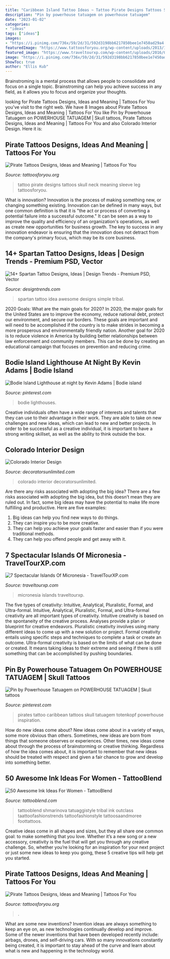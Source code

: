 ```yaml
---
title: "Caribbean Island Tattoo Ideas ~ Tattoo Pirate Designs Tattoos Skull Neck Meaning Sleeve Leg Tattoosforyou"
description: "Pin by powerhouse tatuagem on powerhouse tatuagem"
date: "2023-01-02"
categories:
- "ideas"
tags: ["ideas"]
images:
- "https://i.pinimg.com/736x/59/2d/31/592d3198bb6217850bee1e7450ad29a4.jpg"
featuredImage: "https://www.tattoosforyou.org/wp-content/uploads/2013/11/Pirate-Tattoo-Designs.jpg"
featured_image: "https://www.traveltourxp.com/wp-content/uploads/2016/09/Islands-Of-Micronesia.jpg"
image: "https://i.pinimg.com/736x/59/2d/31/592d3198bb6217850bee1e7450ad29a4.jpg"
ShowToc: true
author: "Ellis Kub"
---
```



Brainstroming is a mental process that allows people to consolidate and focus on a single topic. Brainstroming can help you achieve success in any field, as it allows you to focus and organize your thoughts.

	

		
looking for Pirate Tattoos Designs, Ideas and Meaning | Tattoos For You you've visit to the right web. We have 8 Images about Pirate Tattoos Designs, Ideas and Meaning | Tattoos For You like Pin by Powerhouse Tatuagem on POWERHOUSE TATUAGEM | Skull tattoos, Pirate Tattoos Designs, Ideas and Meaning | Tattoos For You and also Colorado Interior Design. Here it is:
		
    
## Pirate Tattoos Designs, Ideas And Meaning | Tattoos For You

<img loading=lazy src="https://www.tattoosforyou.org/wp-content/uploads/2013/11/Pirate-Tattoo-Designs.jpg" onerror="this.onerror=null;this.src='https://tse1.mm.bing.net/th?id=OIP.sVawr2EKFr1uuKQmFezjQAHaJ3&amp;pid=15.1';" alt="Pirate Tattoos Designs, Ideas and Meaning | Tattoos For You">

_Source: tattoosforyou.org_

>tattoo pirate designs tattoos skull neck meaning sleeve leg tattoosforyou. 

	

What is innovation?
Innovation is the process of making something new, or changing something existing. Innovation can be defined in many ways, but one common definition is that it is "the act or process of converting a potential failure into a successful outcome." 
It can be seen as a way to improve the quality and efficiency of an organization's operations, as well as create new opportunities for business growth. 
The key to success in any innovation endeavor is ensuring that the innovation does not detract from the company's primary focus, which may be its core business.

    
## 14+ Spartan Tattoo Designs, Ideas | Design Trends - Premium PSD, Vector

<img loading=lazy src="https://images.designtrends.com/wp-content/uploads/2016/07/20154405/Awesome-Spartan-Tattoo-Idea.jpg" onerror="this.onerror=null;this.src='https://tse2.mm.bing.net/th?id=OIP.SLAGPkzuotAr5MY8K8i1FgHaHa&amp;pid=15.1';" alt="14+ Spartan Tattoo Designs, Ideas | Design Trends - Premium PSD, Vector">

_Source: designtrends.com_

>spartan tattoo idea awesome designs simple tribal. 

	

2020 Goals: What are the main goals for 2020?
In 2020, the major goals for the United States are to improve the economy, reduce national debt, protect our environment, and secure our borders. These goals are important and will need to be accomplished if the country is to make strides in becoming a more prosperous and environmentally friendly nation. Another goal for 2020 is to reduce violence in America by building better relationships between law enforcement and community members. This can be done by creating an educational campaign that focuses on prevention and reducing crime.

    
## Bodie Island Lighthouse At Night By Kevin Adams | Bodie Island

<img loading=lazy src="https://i.pinimg.com/736x/59/2d/31/592d3198bb6217850bee1e7450ad29a4.jpg" onerror="this.onerror=null;this.src='https://tse4.mm.bing.net/th?id=OIP.OxcuLQV17VWq0w6FIL9dPgHaLH&amp;pid=15.1';" alt="Bodie Island Lighthouse at night by Kevin Adams | Bodie island">

_Source: pinterest.com_

>bodie lighthouses. 

	

Creative individuals often have a wide range of interests and talents that they can use to their advantage in their work. They are able to take on new challenges and new ideas, which can lead to new and better projects. In order to be successful as a creative individual, it is important to have a strong writing skillset, as well as the ability to think outside the box.

    
## Colorado Interior Design

<img loading=lazy src="http://www.decoratorsunlimited.com/gallery/colorado/17.jpg" onerror="this.onerror=null;this.src='https://tse1.mm.bing.net/th?id=OIP.jeHhE3RAi-FQPWruUqYJywHaE6&amp;pid=15.1';" alt="Colorado Interior Design">

_Source: decoratorsunlimited.com_

>colorado interior decoratorsunlimited. 

	

Are there any risks associated with adopting the big idea?
There are a few risks associated with adopting the big idea, but this doesn’t mean they are ruled out. In fact, some big ideas may have the potential to make life more fulfilling and productive. Here are five examples: 
1. Big ideas can help you find new ways to do things.
2. They can inspire you to be more creative.
3. They can help you achieve your goals faster and easier than if you were traditional methods.
4. They can help you offend people and get away with it.

    
## 7 Spectacular Islands Of Micronesia - TravelTourXP.com

<img loading=lazy src="https://www.traveltourxp.com/wp-content/uploads/2016/09/Islands-Of-Micronesia.jpg" onerror="this.onerror=null;this.src='https://tse3.mm.bing.net/th?id=OIP.0lyvu5KAINbeDftfqpIkmwHaD8&amp;pid=15.1';" alt="7 Spectacular Islands Of Micronesia - TravelTourXP.com">

_Source: traveltourxp.com_

>micronesia islands traveltourxp. 

	

The five types of creativity: Intuitive, Analytical, Pluralistic, Formal, and Ultra-formal.
Intuitive, Analytical, Pluralistic, Formal, and Ultra-formal creativity are all important types of creativity. Intuitive creativity is based on the spontaneity of the creative process. Analyses provide a plan or blueprint for creative endeavors. Pluralistic creativity involves using many different ideas to come up with a new solution or project. Formal creativity entails using specific steps and techniques to complete a task or create an outcome. Ultra-formal creativity is based on the limits of what can be done or created. It means taking ideas to their extreme and seeing if there is still something that can be accomplished by pushing boundaries.

    
## Pin By Powerhouse Tatuagem On POWERHOUSE TATUAGEM | Skull Tattoos

<img loading=lazy src="https://i.pinimg.com/736x/e2/d6/85/e2d685141fe70b948470232d7746486b--pirates-of-the-caribbean-skull-tattoos.jpg" onerror="this.onerror=null;this.src='https://tse4.mm.bing.net/th?id=OIP.FyAlqVPQTF1emDS6j5EtmQHaJ4&amp;pid=15.1';" alt="Pin by Powerhouse Tatuagem on POWERHOUSE TATUAGEM | Skull tattoos">

_Source: pinterest.com_

>pirates tattoo caribbean tattoos skull tatuagem totenkopf powerhouse inspiration. 

	

How do new ideas come about?
New ideas come about in a variety of ways, some more obvious than others. Sometimes, new ideas are born from things that someone observes or experiences. Other times, new ideas come about through the process of brainstorming or creative thinking. Regardless of how the idea comes about, it is important to remember that new ideas should be treated with respect and given a fair chance to grow and develop into something better.

    
## 50 Awesome Ink Ideas For Women - TattooBlend

<img loading=lazy src="https://tattooblend.com/wp-content/uploads/2016/11/peony-tattoos.jpg" onerror="this.onerror=null;this.src='https://tse1.mm.bing.net/th?id=OIP.wCOpsvkzl0YlavJCK8pcqwHaHQ&amp;pid=15.1';" alt="50 Awesome Ink Ideas For Women - TattooBlend">

_Source: tattooblend.com_

>tattooblend shmarinova tatuaggistyle tribal ink outclass taattoofashionstrends tattoofashionstyle tattoosaandmoree foottattoos. 

	

Creative ideas come in all shapes and sizes, but they all share one common goal: to make something that you love. Whether it’s a new song or a new accessory, creativity is the fuel that will get you through any creative challenge. So, whether you’re looking for an inspiration for your next project or just some new ideas to keep you going, these 5 creative tips will help get you started.

    
## Pirate Tattoos Designs, Ideas And Meaning | Tattoos For You

<img loading=lazy src="https://www.tattoosforyou.org/wp-content/uploads/2013/11/Pirate-Ship-Tattoos-767x1024.jpg" onerror="this.onerror=null;this.src='https://tse2.mm.bing.net/th?id=OIP.jDOeXZTPRBjycrnFXi-TKAHaJ4&amp;pid=15.1';" alt="Pirate Tattoos Designs, Ideas and Meaning | Tattoos For You">

_Source: tattoosforyou.org_

>. 

	

What are some new inventions?
Invention ideas are always something to keep an eye on, as new technologies continually develop and improve. Some of the newer inventions that have been developed recently include: airbags, drones, and self-driving cars. With so many innovations constantly being created, it is important to stay ahead of the curve and learn about what is new and happening in the technology world.

